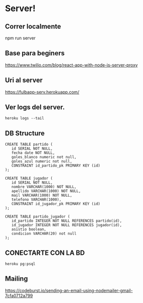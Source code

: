 # Server!

## Correr localmente
npm run server

## Base para beginers
https://www.twilio.com/blog/react-app-with-node-js-server-proxy

## Uri al server
https://fulbapp-serv.herokuapp.com/

## Ver logs del server.
```
heroku logs --tail
```

## DB Structure
```
CREATE TABLE partido (
   id SERIAL NOT NULL,
   fecha date NOT NULL,
   goles_blanco numeric not null,
   goles_azul numeric not null,
   CONSTRAINT id_partido_pk PRIMARY KEY (id)
);

CREATE TABLE jugador (
   id SERIAL NOT NULL,
   nombre VARCHAR(1000) NOT NULL,
   apellido VARCHAR(1000) NOT NULL,
   mail VARCHAR(1000) NOT NULL,
   telefono VARCHAR(1000),
   CONSTRAINT id_jugador_pk PRIMARY KEY (id)
);

CREATE TABLE partido_jugador (
   id_partido INTEGER NOT NULL REFERENCES partido(id),
   id_jugador INTEGER NOT NULL REFERENCES jugador(id),
   asistio boolean,
   condicion VARCHAR(20) not null
);
```

## CONECTARTE CON LA BD
```
heroku pg:psql
```

## Mailing
https://codeburst.io/sending-an-email-using-nodemailer-gmail-7cfa0712a799